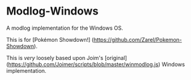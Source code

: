 Modlog-Windows
==============

A modlog implementation for the Windows OS.

This is for [Pokémon Showdown!] (https://github.com/Zarel/Pokemon-Showdown).

This is *very* loosely based upon Joim's [original] (https://github.com/Joimer/scripts/blob/master/winmodlog.js) Windows implementation.
